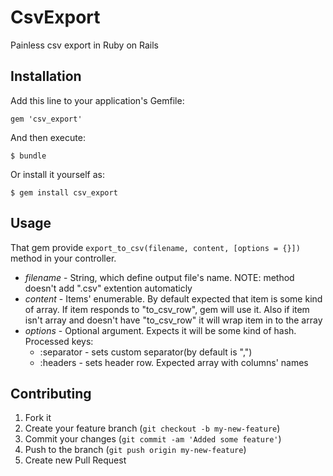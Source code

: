 # CsvExport

Painless csv export in Ruby on Rails

## Installation

Add this line to your application's Gemfile:

    gem 'csv_export'

And then execute:

    $ bundle

Or install it yourself as:

    $ gem install csv_export

## Usage

  That gem provide `export_to_csv(filename, content, [options = {}])` method in your controller.

- *filename* - String, which define output file's name. NOTE: method doesn't add ".csv" extention automaticly
- *content* - Items' enumerable. By default expected that item is some kind of array. If item responds to "to_csv_row", gem will use it. Also if item isn't array and doesn't have "to_csv_row" it will wrap item in to the array
- *options* - Optional argument. Expects it will be some kind of hash. Processed keys:
    - :separator - sets custom separator(by default is ",")
    - :headers - sets header row. Expected array with columns' names

## Contributing

1. Fork it
2. Create your feature branch (`git checkout -b my-new-feature`)
3. Commit your changes (`git commit -am 'Added some feature'`)
4. Push to the branch (`git push origin my-new-feature`)
5. Create new Pull Request
